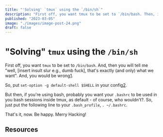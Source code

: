 ```yaml
---
title: "'Solving' `tmux` using the `/bin/sh`"
description: "First off, you want tmux to be set to `/bin/bash. Then, if you're using bash, probably you want your `.bashrc` to be used as default. So, just put the following"
published: "2023-03-05"
image: "./images/image-post-24.png"
draft: false
---
```


# "Solving" `tmux` using the `/bin/sh`

First off, you want `tmux` to be set to 
`/bin/bash`. And, then you will tell me "well, 
[insert insult slur e.g., dumb fuck], that's 
exactly (and only) what we want". And, you 
would be wrong[1].

So, put `set-option -g default-shell $SHELL` in 
your config[2]. 

But then, if you're using bash, probably you 
want your `.bashrc` to be used in you bash 
sessions inside tmux, as default - of course, 
who wouldn't?. So, just put the following line 
to your `.bash_profile`, `. ~/.bashrc`.

That's it, now. Be happy. Merry Hacking!

## Resources
[1]: 
https://stackoverflow.com/questions/9652126/bashrc-profile-is-not-loaded-on-new-tmux-session-or-window-why
[2]:  
https://superuser.com/questions/1207463/tmux-doesnt-use-default-shell

